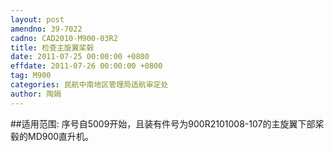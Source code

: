 ```yaml
---
layout: post
amendno: 39-7022
cadno: CAD2010-M900-03R2
title: 检查主旋翼桨毂
date: 2011-07-25 00:00:00 +0800
effdate: 2011-07-26 00:00:00 +0800
tag: M900
categories: 民航中南地区管理局适航审定处
author: 陶娟
---
```


##适用范围:
序号自5009开始，且装有件号为900R2101008-107的主旋翼下部桨毂的MD900直升机。

